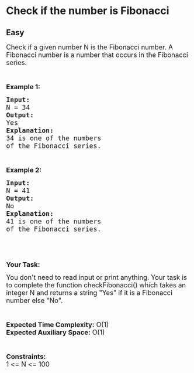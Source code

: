 # Check if the number is Fibonacci
## Easy
<div class="problem-statement">
                <p></p><p><span style="font-size:18px">Check if a given number N is the Fibonacci number. A Fibonacci number is a number that occurs in the Fibonacci series.</span></p>

<p>&nbsp;</p>

<p><strong><span style="font-size:18px">Example 1:</span></strong></p>

<pre><strong><span style="font-size:18px">Input:</span></strong>
<span style="font-size:18px">N = 34</span>
<strong><span style="font-size:18px">Output:</span></strong>
<span style="font-size:18px">Yes</span>
<strong><span style="font-size:18px">Explanation:</span></strong>
<span style="font-size:18px">34 is one of the numbers </span>
<span style="font-size:18px">of the Fibonacci series.</span></pre>

<p>&nbsp;</p>

<p><strong><span style="font-size:18px">Example 2:</span></strong></p>

<pre><strong><span style="font-size:18px">Input:</span></strong>
<span style="font-size:18px">N = 41</span>
<strong><span style="font-size:18px">Output:</span></strong>
<span style="font-size:18px">No</span>
<strong><span style="font-size:18px">Explanation:</span></strong>
<span style="font-size:18px">41 is one of the numbers </span>
<span style="font-size:18px">of the Fibonacci series.</span></pre>

<p>&nbsp;</p>

<p>&nbsp;</p>

<p><strong><span style="font-size:18px">Your Task:</span></strong></p>

<p><span style="font-size:18px">You don't need to read input or print anything. Your task is to complete the function checkFibonacci() which takes an integer N and returns a string "Yes" if it is a Fibonacci number else "No".</span></p>

<p>&nbsp;</p>

<p><span style="font-size:18px"><strong>Expected Time Complexity:</strong> O(1)<br>
<strong>Expected Auxiliary Space:</strong> O(1)</span></p>

<p>&nbsp;</p>

<p><span style="font-size:18px"><strong>Constraints:</strong><br>
1 &lt;= N&nbsp;&lt;= 100</span></p>

<p>&nbsp;</p>
 <p></p>
            </div>